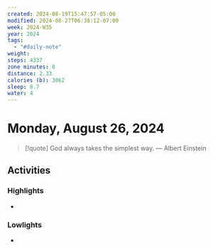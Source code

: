 ```yaml
---
created: 2024-08-19T15:47:57-05:00
modified: 2024-08-27T06:38:12-07:00
week: 2024-W35
year: 2024
tags:
  - "#daily-note"
weight: 
steps: 4337
zone minutes: 0
distance: 2.33
calories (b): 3062
sleep: 8.7
water: 4
---
```

# Monday, August 26, 2024

> [!quote] God always takes the simplest way.
> — Albert Einstein
## Activities

### Highlights
- 
### Lowlights
- 